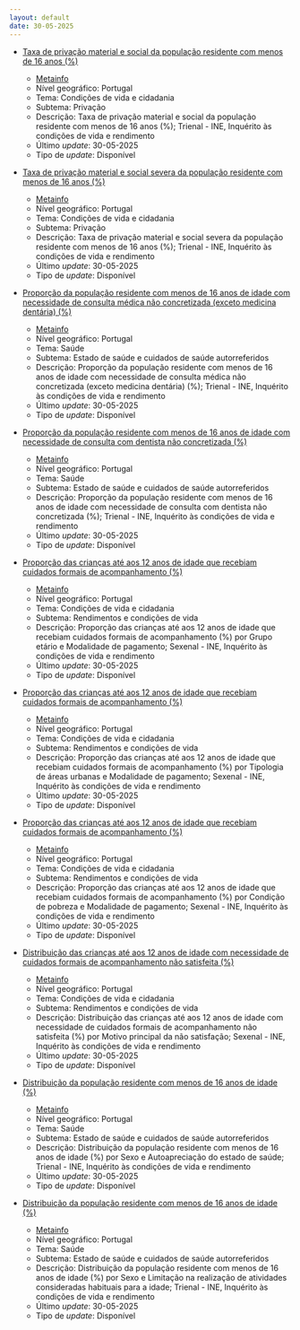 ```yaml
---
layout: default
date: 30-05-2025
---
```

* [Taxa de privação material e social da população residente com menos de 16 anos (%)](https://www.ine.pt/xportal/xmain?xpid=INE&xpgid=ine_indicadores&indOcorrCod=0014432&contexto=bd&selTab=tab2)
  * [Metainfo](https://www.ine.pt/bddXplorer/htdocs/minfo.jsp?var_cd=0014432&lingua=PT)
  * Nível geográfico: Portugal
  * Tema: Condições de vida e cidadania
  * Subtema: Privação
  * Descrição: Taxa de privação material e social da população residente com menos de 16 anos (%); Trienal - INE, Inquérito às condições de vida e rendimento
  * Último _update_: 30-05-2025
  * Tipo de _update_: Disponível

* [Taxa de privação material e social severa da população residente com menos de 16 anos (%)](https://www.ine.pt/xportal/xmain?xpid=INE&xpgid=ine_indicadores&indOcorrCod=0014433&contexto=bd&selTab=tab2)
  * [Metainfo](https://www.ine.pt/bddXplorer/htdocs/minfo.jsp?var_cd=0014433&lingua=PT)
  * Nível geográfico: Portugal
  * Tema: Condições de vida e cidadania
  * Subtema: Privação
  * Descrição: Taxa de privação material e social severa da população residente com menos de 16 anos (%); Trienal - INE, Inquérito às condições de vida e rendimento
  * Último _update_: 30-05-2025
  * Tipo de _update_: Disponível

* [Proporção da população residente com menos de 16 anos de idade com necessidade de consulta médica não concretizada (exceto medicina dentária) (%)](https://www.ine.pt/xportal/xmain?xpid=INE&xpgid=ine_indicadores&indOcorrCod=0014434&contexto=bd&selTab=tab2)
  * [Metainfo](https://www.ine.pt/bddXplorer/htdocs/minfo.jsp?var_cd=0014434&lingua=PT)
  * Nível geográfico: Portugal
  * Tema: Saúde
  * Subtema: Estado de saúde e cuidados de saúde autorreferidos
  * Descrição: Proporção da população residente com menos de 16 anos de idade com necessidade de consulta médica não concretizada (exceto medicina dentária) (%); Trienal - INE, Inquérito às condições de vida e rendimento
  * Último _update_: 30-05-2025
  * Tipo de _update_: Disponível

* [Proporção da população residente com menos de 16 anos de idade com necessidade de consulta com dentista não concretizada (%)](https://www.ine.pt/xportal/xmain?xpid=INE&xpgid=ine_indicadores&indOcorrCod=0014435&contexto=bd&selTab=tab2)
  * [Metainfo](https://www.ine.pt/bddXplorer/htdocs/minfo.jsp?var_cd=0014435&lingua=PT)
  * Nível geográfico: Portugal
  * Tema: Saúde
  * Subtema: Estado de saúde e cuidados de saúde autorreferidos
  * Descrição: Proporção da população residente com menos de 16 anos de idade com necessidade de consulta com dentista não concretizada (%); Trienal - INE, Inquérito às condições de vida e rendimento
  * Último _update_: 30-05-2025
  * Tipo de _update_: Disponível

* [Proporção das crianças até aos 12 anos de idade que recebiam cuidados formais de acompanhamento (%)](https://www.ine.pt/xportal/xmain?xpid=INE&xpgid=ine_indicadores&indOcorrCod=0014438&contexto=bd&selTab=tab2)
  * [Metainfo](https://www.ine.pt/bddXplorer/htdocs/minfo.jsp?var_cd=0014438&lingua=PT)
  * Nível geográfico: Portugal
  * Tema: Condições de vida e cidadania
  * Subtema: Rendimentos e condições de vida
  * Descrição: Proporção das crianças até aos 12 anos de idade que recebiam cuidados formais de acompanhamento (%) por Grupo etário e Modalidade de pagamento; Sexenal - INE, Inquérito às condições de vida e rendimento
  * Último _update_: 30-05-2025
  * Tipo de _update_: Disponível

* [Proporção das crianças até aos 12 anos de idade que recebiam cuidados formais de acompanhamento (%)](https://www.ine.pt/xportal/xmain?xpid=INE&xpgid=ine_indicadores&indOcorrCod=0014439&contexto=bd&selTab=tab2)
  * [Metainfo](https://www.ine.pt/bddXplorer/htdocs/minfo.jsp?var_cd=0014439&lingua=PT)
  * Nível geográfico: Portugal
  * Tema: Condições de vida e cidadania
  * Subtema: Rendimentos e condições de vida
  * Descrição: Proporção das crianças até aos 12 anos de idade que recebiam cuidados formais de acompanhamento (%) por Tipologia de áreas urbanas e Modalidade de pagamento; Sexenal - INE, Inquérito às condições de vida e rendimento
  * Último _update_: 30-05-2025
  * Tipo de _update_: Disponível

* [Proporção das crianças até aos 12 anos de idade que recebiam cuidados formais de acompanhamento (%)](https://www.ine.pt/xportal/xmain?xpid=INE&xpgid=ine_indicadores&indOcorrCod=0014440&contexto=bd&selTab=tab2)
  * [Metainfo](https://www.ine.pt/bddXplorer/htdocs/minfo.jsp?var_cd=0014440&lingua=PT)
  * Nível geográfico: Portugal
  * Tema: Condições de vida e cidadania
  * Subtema: Rendimentos e condições de vida
  * Descrição: Proporção das crianças até aos 12 anos de idade que recebiam cuidados formais de acompanhamento (%) por Condição de pobreza e Modalidade de pagamento; Sexenal - INE, Inquérito às condições de vida e rendimento
  * Último _update_: 30-05-2025
  * Tipo de _update_: Disponível

* [Distribuição das crianças até aos 12 anos de idade com necessidade de cuidados formais de acompanhamento não satisfeita (%)](https://www.ine.pt/xportal/xmain?xpid=INE&xpgid=ine_indicadores&indOcorrCod=0014442&contexto=bd&selTab=tab2)
  * [Metainfo](https://www.ine.pt/bddXplorer/htdocs/minfo.jsp?var_cd=0014442&lingua=PT)
  * Nível geográfico: Portugal
  * Tema: Condições de vida e cidadania
  * Subtema: Rendimentos e condições de vida
  * Descrição: Distribuição das crianças até aos 12 anos de idade com necessidade de cuidados formais de acompanhamento não satisfeita (%) por Motivo principal da não satisfação; Sexenal - INE, Inquérito às condições de vida e rendimento
  * Último _update_: 30-05-2025
  * Tipo de _update_: Disponível

* [Distribuição da população residente com menos de 16 anos de idade (%)](https://www.ine.pt/xportal/xmain?xpid=INE&xpgid=ine_indicadores&indOcorrCod=0014436&contexto=bd&selTab=tab2)
  * [Metainfo](https://www.ine.pt/bddXplorer/htdocs/minfo.jsp?var_cd=0014436&lingua=PT)
  * Nível geográfico: Portugal
  * Tema: Saúde
  * Subtema: Estado de saúde e cuidados de saúde autorreferidos
  * Descrição: Distribuição da população residente com menos de 16 anos de idade (%) por Sexo e Autoapreciação do estado de saúde; Trienal - INE, Inquérito às condições de vida e rendimento
  * Último _update_: 30-05-2025
  * Tipo de _update_: Disponível

* [Distribuição da população residente com menos de 16 anos de idade (%)](https://www.ine.pt/xportal/xmain?xpid=INE&xpgid=ine_indicadores&indOcorrCod=0014437&contexto=bd&selTab=tab2)
  * [Metainfo](https://www.ine.pt/bddXplorer/htdocs/minfo.jsp?var_cd=0014437&lingua=PT)
  * Nível geográfico: Portugal
  * Tema: Saúde
  * Subtema: Estado de saúde e cuidados de saúde autorreferidos
  * Descrição: Distribuição da população residente com menos de 16 anos de idade (%) por Sexo e Limitação na realização de atividades consideradas habituais para a idade; Trienal - INE, Inquérito às condições de vida e rendimento
  * Último _update_: 30-05-2025
  * Tipo de _update_: Disponível

